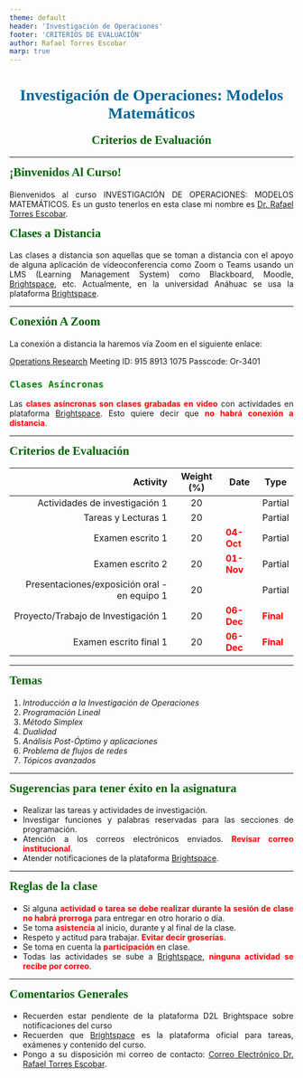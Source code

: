 ```yaml
---
theme: default
header: 'Investigación de Operaciones'
footer: 'CRITERIOS DE EVALUACIÓN'
author: Rafael Torres Escobar
marp: true
--- 
```



<style>
 h1 {
    font-family: IBM Plex Mono;
    text-align: center;
    color:  #069;
}
h2 {    
    font-family: "Lucida Console";
    margin-top: 0;
    color: #006400; 
}
h3 {
    color: green;
    font-family: monospace;
    position: top;
}
p {
    text-align: justify;
    text-justify: inter-word;
    position: top;
}
li {
    text-align: justify;
}
strong {
    color: red;
}

.center {
    display: block;
    margin-left: auto;
    margin-right: auto;
    /* width: 30%; */
}

img {
    max-width: 100%;
    height: auto;
}

section {
    position: top;
}
</style>

# Investigación de Operaciones: Modelos Matemáticos

<center>
<h2>Criterios de Evaluación</h2>
</center>

---

<!-- paginate: true -->
## ¡Binvenidos Al Curso!

Bienvenidos al curso INVESTIGACIÓN DE OPERACIONES:
MODELOS MATEMÁTICOS. Es un gusto tenerlos en esta clase mi nombre es [Dr. Rafael Torres Escobar](mailto:rafael.torrese@universidad.anahuac.mx).

## Clases a Distancia

Las clases a distancia son aquellas que se toman a distancia con el apoyo de alguna aplicación de videoconferencia como Zoom o Teams usando un LMS (Learning Management System) como Blackboard, Moodle, [Brightspace](https://anahuac.brightspace.com), etc. Actualmente, en la universidad Anáhuac se usa la plataforma [Brightspace](https://anahuac.brightspace.com).

---

## Conexión A Zoom

La conexión a distancia la haremos vía Zoom en el siguiente enlace:

[Operations Research](https://redanahuac.zoom.us/j/91589131075)
Meeting ID: 915 8913 1075
Passcode: Or-3401

### Clases Asíncronas

Las **clases asíncronas son clases grabadas en video** con actividades en plataforma [Brightspace](https://anahuac.brightspace.com). Esto quiere decir que **no habrá conexión a distancia**.

---

## Criterios de Evaluación

<center>

Activity                      | Weight (%) | Date       | Type
------------------------------:|:------------:|------------|----------
Actividades de investigación 1 | 20         |            | Partial
Tareas y Lecturas 1  | 20         |            | Partial
Examen escrito 1| 20         |  **04-Oct** | Partial
Examen escrito 2 | 20         | **01-Nov** | Partial
Presentaciones/exposición oral - en equipo 1| 20         | | Partial
Proyecto/Trabajo de Investigación 1| 20         | **06-Dec** | **Final**
Examen escrito final 1| 20         | **06-Dec** | **Final**


</center>


---

## Temas

1. _Introducción a la Investigación de Operaciones_
2. _Programación Lineal_
3. _Método Simplex_
4. _Dualidad_
5. _Análisis Post-Óptimo y aplicaciones_
6. _Problema de flujos de redes_
7. _Tópicos avanzados_

---

## Sugerencias para tener éxito en la asignatura

* Realizar las tareas y actividades de investigación.
* Investigar funciones y palabras reservadas para las secciones de programación.
* Atención a los correos electrónicos enviados. **Revisar correo institucional**.
* Atender notificaciones de la plataforma [Brightspace](https://anahuac.brightspace.com).

---

## Reglas de la clase

* Si alguna **actividad o tarea se debe realizar durante la sesión de clase no habrá prorroga** para entregar en otro horario o día. 
* Se toma **asistencia** al inicio, durante y al final de la clase.
* Respeto y actitud para trabajar. **Evitar decir groserías**.
* Se toma en cuenta la **participación** en clase.
* Todas las actividades se sube a [Brightspace](https://anahuac.brightspace.com), **ninguna actividad se recibe por correo**.

---

## Comentarios Generales

* Recuerden estar pendiente de la plataforma D2L Brightspace sobre notificaciones del curso
* Recuerden que [Brightspace](https://anahuac.brightspace.com)  es la plataforma oficial para tareas, exámenes y contenido del curso. 
* Pongo a su disposición mi correo de contacto: [Correo Electrónico Dr. Rafael Torres Escobar](mailto:rafael.torrese@universidad.anahuac.mx).